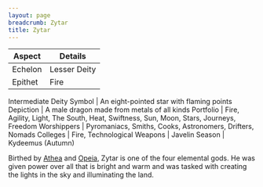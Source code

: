 ```yaml
---
layout: page
breadcrumb: Zytar
title: Zytar
---
```


Aspect | Details
--- | ---
Echelon | Lesser Deity
Epithet | Fire
Intermediate Deity
Symbol | An eight-pointed star with flaming points
Depiction | A male dragon made from metals of all kinds
Portfolio | Fire, Agility, Light, The South, Heat, Swiftness, Sun, Moon, Stars, Journeys, Freedom
Worshippers | Pyromaniacs, Smiths, Cooks, Astronomers, Drifters, Nomads
Colleges | Fire, Technological
Weapons | Javelin
Season | Kydeemus (Autumn)

Birthed by [Athea](athea) and [Opeia](opeia), Zytar is one of the four elemental gods.  He was given power over all that is bright and warm and was tasked with creating the lights in the sky and illuminating the land.
